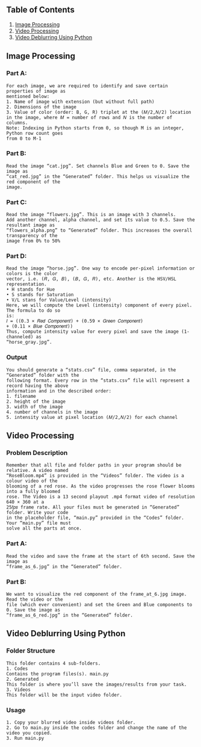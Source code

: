 ## Table of Contents
1. [Image Processing](#imagepro)
2. [Video Processing](#videopro)
2. [Video Deblurring Using Python](#videode)








<a name="imagepro"></a>
## Image Processing
  ### Part A:
    For each image, we are required to identify and save certain properties of image as
    mentioned below:
    1. Name of image with extension (but without full path)
    2. Dimensions of the image
    3. Value of color (order: B, G, R) triplet at the (𝑀/2,𝑁/2) location in the image, where 𝑀 = number of rows and 𝑁 is the number of columns.
    Note: Indexing in Python starts from 0, so though M is an integer, Python row count goes
    from 0 to M-1

  ### Part B:
    Read the image “cat.jpg”. Set channels Blue and Green to 0. Save the image as
    “cat_red.jpg” in the “Generated” folder. This helps us visualize the red component of the
    image.

  ### Part C:
    Read the image “flowers.jpg”. This is an image with 3 channels.
    Add another channel, alpha channel, and set its value to 0.5. Save the resultant image as
    “flowers_alpha.png” to “Generated” folder. This increases the overall transparency of the
    image from 0% to 50%

  ### Part D:
    Read the image “horse.jpg”. One way to encode per-pixel information or colors is the color
    vector, i.e. (𝑅, 𝐺, 𝐵), (𝐵, 𝐺, 𝑅), etc. Another is the HSV/HSL representation.
    • H stands for Hue
    • S stands for Saturation
    • V/L stans for Value/Level (intensity)
    Here, we will compute the Level (intensity) component of every pixel. The formula to do so
    is:
    𝐼 = ((0.3 × 𝑅𝑒𝑑 𝐶𝑜𝑚𝑝𝑜𝑛𝑒𝑛𝑡) + (0.59 × 𝐺𝑟𝑒𝑒𝑛 𝐶𝑜𝑚𝑝𝑜𝑛𝑒𝑛𝑡)
    + (0.11 × 𝐵𝑙𝑢𝑒 𝐶𝑜𝑚𝑝𝑜𝑛𝑒𝑛𝑡))
    Thus, compute intensity value for every pixel and save the image (1-channeled) as
    “horse_gray.jpg”.
    
  ### Output
    You should generate a “stats.csv” file, comma separated, in the “Generated” folder with the
    following format. Every row in the “stats.csv” file will represent a record having the above
    information and in the described order:
    1. filename
    2. height of the image
    3. width of the image
    4. number of channels in the image
    5. intensity value at pixel location (𝑀/2,𝑁/2) for each channel

<a name="videopro"></a>
## Video Processing
  ### Problem Description
    Remember that all file and folder paths in your program should be relative. A video named
    “RoseBloom.mp4” is provided in the “Videos” folder. The video is a colour video of the
    blooming of a red rose. As the video progresses the rose flower blooms into a fully bloomed
    rose. The Video is a 13 second playout .mp4 format video of resolution 640 × 360 at a
    25𝑓𝑝𝑠 frame rate. All your files must be generated in “Generated” folder. Write your code
    in the placeholder file, “main.py” provided in the “Codes” folder. Your “main.py” file must
    solve all the parts at once.
    
  ### Part A:
    Read the video and save the frame at the start of 6th second. Save the image as
    “frame_as_6.jpg” in the “Generated” folder.
    
  ### Part B:
    We want to visualize the red component of the frame_at_6.jpg image. Read the video or the
    file (which ever convenient) and set the Green and Blue components to 0. Save the image as
    “frame_as_6_red.jpg” in the “Generated” folder.
    
 <a name="videode"></a>
## Video Deblurring Using Python
  ### Folder Structure
    This folder contains 4 sub-folders. 
    1. Codes
    Contains the program files(s). main.py
    2. Generated
    This folder is where you’ll save the images/results from your task.
    3. Videos
    This folder will be the input video folder.

  ### Usage
    1. Copy your blurred video inside videos folder.
    2. Go to main.py inside the codes folder and change the name of the video you copied.
    3. Run main.py
